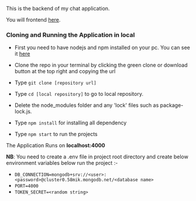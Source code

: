 This is the backend of my chat application. 

You will frontend [here](https://github.com/sujon13/Messenger).


 ### Cloning and Running the Application in local ###

-   First you need to have nodejs and npm installed on your pc.
    You can see it [here](https://docs.npmjs.com/downloading-and-installing-node-js-and-npm)

-   Clone the repo in your terminal by clicking the green clone or download button at the top right and copying the url
-   Type `git clone [repository url]`
-   Type `cd [local repository]` to go to local repository.
-   Delete the node_modules folder and any 'lock' files such as package-lock.js.
-   Type `npm install` for installing all dependency
-   Type `npm start` to run the projects

The Application Runs on **localhost:4000**

**NB**: You need to create a .env file in project root directory and create below environment variables below run the project :-

 - `DB_CONNECTION=mongodb+srv://<user>:<password>@cluster0.58mik.mongodb.net/<database name>`
 - `PORT=4000`
 - `TOKEN_SECRET=<random string>`